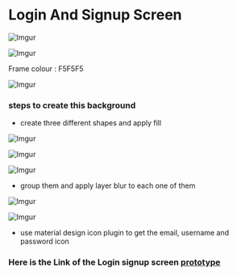 # Login And Signup Screen

![Imgur](https://i.imgur.com/YMYC110.png)

![Imgur](https://i.imgur.com/xm7L3pw.png)

Frame colour : F5F5F5

![Imgur](https://i.imgur.com/IQHGQZs.png)

### steps to create this background 

- create three different shapes and apply fill 

![Imgur](https://i.imgur.com/axhEewi.png)

![Imgur](https://i.imgur.com/DgBonmp.png)

![Imgur](https://i.imgur.com/oQObWfm.png)

- group them and apply layer blur to each one of them

![Imgur](https://i.imgur.com/4JuXTri.png)

![Imgur](https://i.imgur.com/ZspwJpT.png)

- use material design icon plugin to get the email, username and password icon 

### Here is the Link of the Login signup screen [prototype](https://www.figma.com/file/5fTo2xY2F2vfJW2RM8RQqV/login%2Fsignup?node-id=0%3A1)
